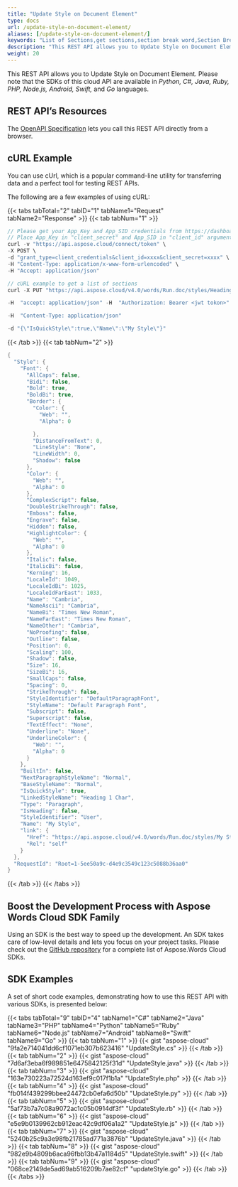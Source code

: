 ```yaml
---
title: "Update Style on Document Element"
type: docs
url: /update-style-on-document-element/
aliases: [/update-style-on-document-element/]
keywords: "List of Sections,get sections,section break word,Section Break, Word, Microsoft Word, Word Documents,Java, .NET, PHP, Ruby, Python, NodeJS, Swift, Android ,Go"
description: "This REST API allows you to Update Style on Document Element. Please note that the SDKs of this cloud API are available in Python, C#, Java, Ruby, PHP, Node.js, Android, Swift, and Go languages."
weight: 20
---
```


This REST API allows you to Update Style on Document Element. Please note that the SDKs of this cloud API are available in *Python, C#, Java, Ruby, PHP, Node.js, Android, Swift,* and *Go* languages.

## REST API’s Resources

The [OpenAPI Specification](https://apireference.aspose.cloud/words/#/Styles/UpdateStyle) lets you call this REST API directly from a browser.

## cURL Example

You can use cUrl, which is a popular command-line utility for transferring data and a perfect tool for testing REST APIs.

The following are a few examples of using cURL:

{{< tabs tabTotal="2" tabID="1" tabName1="Request" tabName2="Response" >}}
{{< tab tabNum="1" >}}

```JAVA
// Please get your App_Key and App_SID credentials from https://dashboard.aspose.cloud/#/apps.
// Place App_Key in "client_secret" and App_SID in "client_id" argument.
curl -v "https://api.aspose.cloud/connect/token" \
-X POST \
-d "grant_type=client_credentials&client_id=xxxx&client_secret=xxxx" \
-H "Content-Type: application/x-www-form-urlencoded" \
-H "Accept: application/json"

// cURL example to get a list of sections
curl -X PUT "https://api.aspose.cloud/v4.0/words/Run.doc/styles/Heading%201/update?storage=First%20Storage" 

-H  "accept: application/json" -H  "Authorization: Bearer <jwt tokon>" 

-H  "Content-Type: application/json" 

-d "{\"IsQuickStyle\":true,\"Name\":\"My Style\"}"
```

{{< /tab >}}
{{< tab tabNum="2" >}}

```JAVA
{
  "Style": {
    "Font": {
      "AllCaps": false,
      "Bidi": false,
      "Bold": true,
      "BoldBi": true,
      "Border": {
        "Color": {
          "Web": "",
          "Alpha": 0

        },
        "DistanceFromText": 0,
        "LineStyle": "None",
        "LineWidth": 0,
        "Shadow": false
      },
      "Color": {
        "Web": "",
        "Alpha": 0
      },
      "ComplexScript": false,
      "DoubleStrikeThrough": false,
      "Emboss": false,
      "Engrave": false,
      "Hidden": false,
      "HighlightColor": {
        "Web": "",
        "Alpha": 0
      },
      "Italic": false,
      "ItalicBi": false,
      "Kerning": 16,
      "LocaleId": 1049,
      "LocaleIdBi": 1025,
      "LocaleIdFarEast": 1033,
      "Name": "Cambria",
      "NameAscii": "Cambria",
      "NameBi": "Times New Roman",
      "NameFarEast": "Times New Roman",
      "NameOther": "Cambria",
      "NoProofing": false,
      "Outline": false,
      "Position": 0,
      "Scaling": 100,
      "Shadow": false,
      "Size": 16,
      "SizeBi": 16,
      "SmallCaps": false,
      "Spacing": 0,
      "StrikeThrough": false,
      "StyleIdentifier": "DefaultParagraphFont",
      "StyleName": "Default Paragraph Font",
      "Subscript": false,
      "Superscript": false,
      "TextEffect": "None",
      "Underline": "None",
      "UnderlineColor": {
        "Web": "",
        "Alpha": 0
      }
    },
    "BuiltIn": false,
    "NextParagraphStyleName": "Normal",
    "BaseStyleName": "Normal",
    "IsQuickStyle": true,
    "LinkedStyleName": "Heading 1 Char",
    "Type": "Paragraph",
    "IsHeading": false,
    "StyleIdentifier": "User",
    "Name": "My Style",
    "link": {
      "Href": "https://api.aspose.cloud/v4.0/words/Run.doc/styles/My Style",
      "Rel": "self"
    }
  },
  "RequestId": "Root=1-5ee50a9c-d4e9c3549c123c5088b36aa0"
}
```

{{< /tab >}}
{{< /tabs >}}

## Boost the Development Process with Aspose Words Cloud SDK Family

Using an SDK is the best way to speed up the development. An SDK takes care of low-level details and lets you focus on your project tasks. Please check out the [GitHub repository](https://github.com/aspose-words-cloud) for a complete list of Aspose.Words Cloud SDKs.

## SDK Examples

A set of short code examples, demonstrating how to use this REST API with various SDKs, is presented below:

{{< tabs tabTotal="9" tabID="4" tabName1="C#" tabName2="Java" tabName3="PHP" tabName4="Python" tabName5="Ruby" tabName6="Node.js" tabName7="Android" tabName8="Swift" tabName9="Go" >}}
{{< tab tabNum="1" >}}
{{< gist "aspose-cloud" "9fa2e714041dd6cf1071eb307b623416" "UpdateStyle.cs" >}}
{{< /tab >}}
{{< tab tabNum="2" >}}
{{< gist "aspose-cloud" "7d6af3eba6f989851e6475842125f31d" "UpdateStyle.java" >}}
{{< /tab >}}
{{< tab tabNum="3" >}}
{{< gist "aspose-cloud" "163e730223a72524d163ef9c017f1b1a" "UpdateStyle.php" >}}
{{< /tab >}}
{{< tab tabNum="4" >}}
{{< gist "aspose-cloud" "fb014f439299bbee24472cb0efa6d50b" "UpdateStyle.py" >}}
{{< /tab >}}
{{< tab tabNum="5" >}}
{{< gist "aspose-cloud" "5af73b7a7c08a9072ac1c05b0914df3f" "UpdateStyle.rb" >}}
{{< /tab >}}
{{< tab tabNum="6" >}}
{{< gist "aspose-cloud" "e5e9b0139962cb912eac42c9df06a1a2" "UpdateStyle.js" >}}
{{< /tab >}}
{{< tab tabNum="7" >}}
{{< gist "aspose-cloud" "5240b25c9a3e98fb21785ad771a3876b" "UpdateStyle.java" >}}
{{< /tab >}}
{{< tab tabNum="8" >}}
{{< gist "aspose-cloud" "982e9b4809b6aca96fbb13b47a1184d5" "UpdateStyle.swift" >}}
{{< /tab >}}
{{< tab tabNum="9" >}}
{{< gist "aspose-cloud" "068ce2149de5ad69ab516209b7ae82cf" "updateStyle.go" >}}
{{< /tab >}}
{{< /tabs >}}

